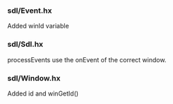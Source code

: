 ### sdl/Event.hx
Added winId variable

### sdl/Sdl.hx
processEvents use the onEvent of the correct window.

### sdl/Window.hx
Added id and winGetId()
